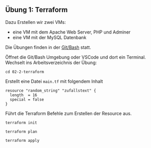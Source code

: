 ## Übung 1: Terraform

Dazu Erstellen wir zwei VMs:
* eine VM mit dem Apache Web Server, PHP und Adminer
* eine VM mit der MySQL Datenbank

Die Übungen finden in der [Git/Bash](https://git-scm.com/downloads) statt. 

Öffnet die Git/Bash Umgebung oder VSCode und dort ein Terminal. Wechselt ins Arbeitsverzeichnis der Übung:

    cd 02-2-terraform
    
Erstellt eine Datei `main.tf` mit folgendem Inhalt

    resource "random_string" "zufallstext" {
      length  = 16
      special = false
    }     
    
Führt die Terraform Befehle zum Erstellen der Resource aus.

    terraform init
    
    terraform plan
    
    terraform apply
    
           